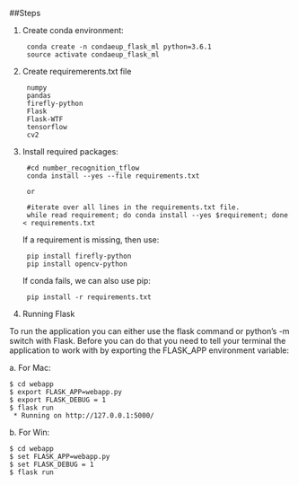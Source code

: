 ##Steps

1. Create conda environment:

        conda create -n condaeup_flask_ml python=3.6.1
        source activate condaeup_flask_ml

2. Create requiremerents.txt file

        numpy
        pandas
        firefly-python
        Flask
        Flask-WTF
        tensorflow
        cv2

3. Install required packages:

		#cd number_recognition_tflow
        conda install --yes --file requirements.txt
        
        or

        #iterate over all lines in the requirements.txt file.
        while read requirement; do conda install --yes $requirement; done < requirements.txt

    If a requirement is missing, then use:

        pip install firefly-python
        pip install opencv-python

    If conda fails, we can also use pip:

        pip install -r requirements.txt


4. Running Flask

To run the application you can either use the flask command or python’s -m switch with Flask. Before you can do that you need to tell your terminal the application to work with by exporting the FLASK_APP environment variable:

a. For Mac:

    $ cd webapp
    $ export FLASK_APP=webapp.py
    $ export FLASK_DEBUG = 1
    $ flask run
     * Running on http://127.0.0.1:5000/

b. For Win:

    $ cd webapp
    $ set FLASK_APP=webapp.py
    $ set FLASK_DEBUG = 1
    $ flask run
    


